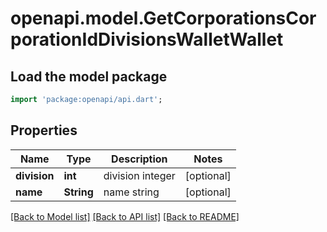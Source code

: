 # openapi.model.GetCorporationsCorporationIdDivisionsWalletWallet

## Load the model package
```dart
import 'package:openapi/api.dart';
```

## Properties
Name | Type | Description | Notes
------------ | ------------- | ------------- | -------------
**division** | **int** | division integer | [optional] 
**name** | **String** | name string | [optional] 

[[Back to Model list]](../README.md#documentation-for-models) [[Back to API list]](../README.md#documentation-for-api-endpoints) [[Back to README]](../README.md)


